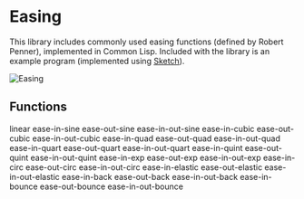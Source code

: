 # Easing

This library includes commonly used easing functions (defined by Robert Penner), implemented in Common Lisp. Included with the library is an example program (implemented using [Sketch](https://github.com/vydd/sketch)).

![Easing](http://i.imgur.com/JVSj2zn.png)

## Functions

linear ease-in-sine ease-out-sine ease-in-out-sine ease-in-cubic ease-out-cubic ease-in-out-cubic ease-in-quad ease-out-quad ease-in-out-quad ease-in-quart ease-out-quart ease-in-out-quart ease-in-quint ease-out-quint ease-in-out-quint ease-in-exp ease-out-exp ease-in-out-exp ease-in-circ ease-out-circ ease-in-out-circ ease-in-elastic ease-out-elastic ease-in-out-elastic ease-in-back ease-out-back ease-in-out-back ease-in-bounce ease-out-bounce ease-in-out-bounce
